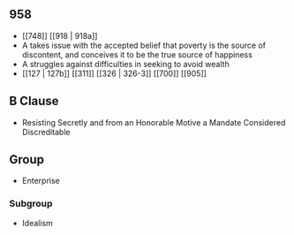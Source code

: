 ## 958
- [[748]] [[918 | 918a]] 
- A takes issue with the accepted belief that poverty is the source of discontent, and conceives it to be the true source of happiness
- A struggles against difficulties in seeking to avoid wealth
- [[127 | 127b]] [[311]] [[326 | 326-3]] [[700]] [[905]] 

## B Clause
- Resisting Secretly and from an Honorable Motive a Mandate Considered Discreditable

## Group
- Enterprise

### Subgroup
- Idealism


